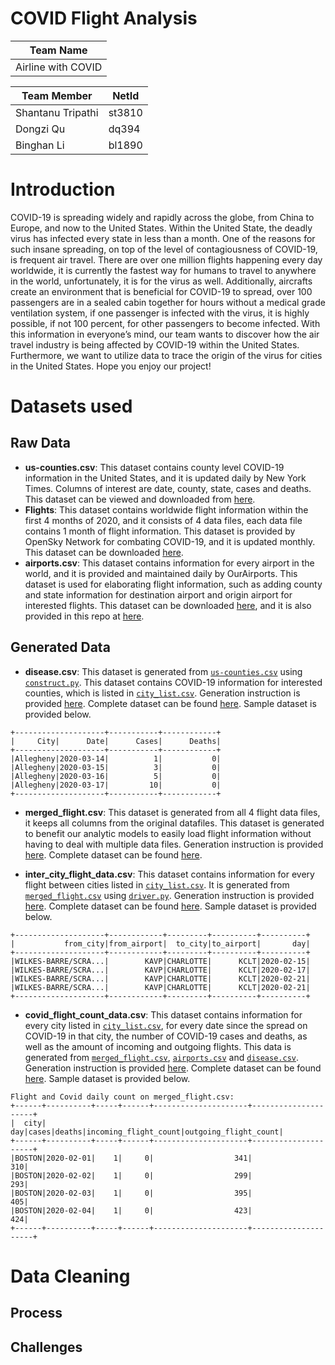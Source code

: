 # COVID Flight Analysis

|     Team Name    |
|------------------|
|Airline with COVID|

| Team Member      | NetId|
|------------------|------|
| Shantanu Tripathi|st3810|
|         Dongzi Qu| dq394|
|        Binghan Li|bl1890|

# Introduction
COVID-19 is spreading widely and rapidly across the globe, from China to Europe, and now to the United States. Within the United State, the deadly virus has infected every state in less than a month. One of the reasons for such insane spreading, on top of the level of contagiousness of COVID-19, is frequent air travel. There are over one million flights happening every day worldwide, it is currently the fastest way for humans to travel to anywhere in the world, unfortunately, it is for the virus as well. Additionally, aircrafts create an environment that is beneficial for COVID-19 to spread, over 100 passengers are in a sealed cabin together for hours without a medical grade ventilation system, if one passenger is infected with the virus, it is highly possible, if not 100 percent, for other passengers to become infected. With this information in everyone’s mind, our team wants to discover how the air travel industry is being affected by COVID-19 within the United States. Furthermore, we want to utilize data to trace the origin of the virus for cities in the United States. Hope you enjoy our project!

# Datasets used

## Raw Data
* **us-counties.csv**: This dataset contains county level COVID-19 information in the United States, and it is updated daily by New York Times. Columns of interest are date, county, state, cases and deaths. This dataset can be viewed and downloaded from [here](https://raw.githubusercontent.com/nytimes/covid-19-data/master/us-counties.csv).
* **Flights**: This dataset contains worldwide flight information within the first 4 months of 2020, and it consists of 4 data files, each data file contains 1 month of flight information. This dataset is provided by OpenSky Network for combating COVID-19, and it is updated monthly. This dataset can be downloaded [here](https://opensky-network.org/datasets/covid-19/).
* **airports.csv**: This dataset contains information for every airport in the world, and it is provided and maintained daily by OurAirports. This dataset is used for elaborating flight information, such as adding county and state information for destination airport and origin airport for interested flights. This dataset can be downloaded [here](https://ourairports.com/data/airports.csv), and it is also provided in this repo at [here](https://github.com/shantanutrip/covid_flight_analysis/blob/master/Datasets/airports.csv).

## Generated Data

* **disease.csv**: This dataset is generated from [```us-counties.csv```](https://raw.githubusercontent.com/nytimes/covid-19-data/master/us-counties.csv) using [```construct.py```](https://github.com/shantanutrip/covid_flight_analysis/blob/master/Code/construct.py). This dataset contains COVID-19 information for interested counties, which is listed in [```city_list.csv```](https://github.com/shantanutrip/covid_flight_analysis/blob/master/Datasets/city_list.csv). Generation instruction is provided [here](https://github.com/shantanutrip/covid_flight_analysis/tree/master/Datasets#diseasecsv). Complete dataset can be found [here](https://github.com/shantanutrip/covid_flight_analysis/blob/master/Datasets/disease.csv). Sample dataset is provided below.
```
+--------------------+-----------+------------+    
|     City|      Date|      Cases|      Deaths|
+--------------------+-----------+------------+
|Allegheny|2020-03-14|          1|           0|
|Allegheny|2020-03-15|          3|           0|
|Allegheny|2020-03-16|          5|           0|
|Allegheny|2020-03-17|         10|           0|
+--------------------+-----------+------------+
```

* **merged_flight.csv**: This dataset is generated from all 4 flight data files, it keeps all columns from the original datafiles. This dataset is generated to benefit our analytic models to easily load flight information without having to deal with multiple data files. Generation instruction is provided [here](https://github.com/shantanutrip/covid_flight_analysis/tree/master/Datasets#merged_flightcsv). Complete dataset can be found [here](https://drive.google.com/file/d/1NU0pVbESGXNOVja2vs4yxGaWe9khz728/view?usp=sharing).

* **inter_city_flight_data.csv**: This dataset contains information for every flight between cities listed in [```city_list.csv```](https://github.com/shantanutrip/covid_flight_analysis/blob/master/Datasets/city_list.csv). It is generated from [```merged_flight.csv```](https://drive.google.com/file/d/1NU0pVbESGXNOVja2vs4yxGaWe9khz728/view?usp=sharing) using [```driver.py```](https://github.com/shantanutrip/covid_flight_analysis/blob/master/Code/driver.py). Generation instruction is provided [here](https://github.com/shantanutrip/covid_flight_analysis/tree/master/Code#driverpy-to-generate-the-desired-datasets). Complete dataset can be found [here](https://github.com/shantanutrip/covid_flight_analysis/blob/master/Resultant_Data/inter_city_flight_data.csv). Sample dataset is provided below.
```
+--------------------+------------+---------+----------+----------+             
|           from_city|from_airport|  to_city|to_airport|       day|
+--------------------+------------+---------+----------+----------+
|WILKES-BARRE/SCRA...|        KAVP|CHARLOTTE|      KCLT|2020-02-15|
|WILKES-BARRE/SCRA...|        KAVP|CHARLOTTE|      KCLT|2020-02-17|
|WILKES-BARRE/SCRA...|        KAVP|CHARLOTTE|      KCLT|2020-02-21|
|WILKES-BARRE/SCRA...|        KAVP|CHARLOTTE|      KCLT|2020-02-21|
+--------------------+------------+---------+----------+----------+
```

* **covid_flight_count_data.csv**: This dataset contains information for every city listed in [```city_list.csv```](https://github.com/shantanutrip/covid_flight_analysis/blob/master/Datasets/city_list.csv), for every date since the spread on COVID-19 in that city, the number of COVID-19 cases and deaths, as well as the amount of incoming and outgoing flights. This data is generated from [```merged_flight.csv```](https://drive.google.com/file/d/1NU0pVbESGXNOVja2vs4yxGaWe9khz728/view?usp=sharing), [```airports.csv```](https://github.com/shantanutrip/covid_flight_analysis/blob/master/Datasets/airports.csv) and [```disease.csv```](https://github.com/shantanutrip/covid_flight_analysis/blob/master/Datasets/disease.csv). Generation instruction is provided [here](https://github.com/shantanutrip/covid_flight_analysis/tree/master/Code#driverpy-to-generate-the-desired-datasets). Complete dataset can be found [here](https://github.com/shantanutrip/covid_flight_analysis/blob/master/Resultant_Data/covid_flight_count_data.csv). Sample dataset is provided below.
```
Flight and Covid daily count on merged_flight.csv:
+------+----------+-----+------+---------------------+---------------------+    
|  city|       day|cases|deaths|incoming_flight_count|outgoing_flight_count|
+------+----------+-----+------+---------------------+---------------------+
|BOSTON|2020-02-01|    1|     0|                  341|                  310|
|BOSTON|2020-02-02|    1|     0|                  299|                  293|
|BOSTON|2020-02-03|    1|     0|                  395|                  405|
|BOSTON|2020-02-04|    1|     0|                  423|                  424|
+------+----------+-----+------+---------------------+---------------------+
```
# Data Cleaning
## Process
## Challenges
